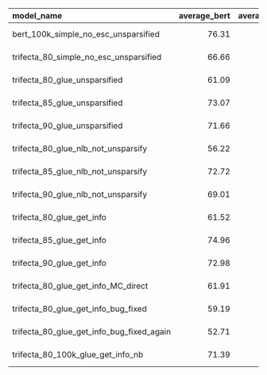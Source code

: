| model_name                                |   average_bert |   average_glue |   cola | mnli        | mrpc        |   qnli | qqp         |   rte |   sst2 | stsb        |   wnli | date_added                 |
|:------------------------------------------|---------------:|---------------:|-------:|:------------|:------------|-------:|:------------|------:|-------:|:------------|-------:|:---------------------------|
| bert_100k_simple_no_esc_unsparsified      |          76.31 |          68.93 |  38.51 | 78.84/79.37 | 85.76/79.90 |  88.56 | 89.16/85.37 | 60.29 |  89.11 | 84.92/84.69 |   9.86 | 2021-07-15 20:12:44.415129 |
| trifecta_80_simple_no_esc_unsparsified    |          66.66 |          60.35 |  12.45 | 75.93/76.70 | 79.11/70.10 |  84.62 | 87.10/82.65 | 51.99 |  82.8  | 65.22/66.03 |   9.86 | 2021-07-15 20:12:52.392587 |
| trifecta_80_glue_unsparsified             |          61.09 |          60.71 |  12.81 | 75.87/33.05 | 79.59/70.83 |  84.92 | 86.69/81.78 | 56.32 |  81.88 | 39.34/38.37 |  57.75 | 2021-07-15 20:12:59.095754 |
| trifecta_85_glue_unsparsified             |          73.07 |          71.21 |  38.14 | 78.90/35.36 | 87.74/82.60 |  87.1  | 88.85/84.95 | 59.21 |  89.33 | 80.80/82.29 |  56.34 | 2021-07-15 20:13:05.602165 |
| trifecta_90_glue_unsparsified             |          71.66 |          69.95 |  37.01 | 78.08/31.82 | 86.64/80.88 |  86.82 | 88.61/84.82 | 57.76 |  88.3  | 77.80/78.02 |  56.34 | 2021-07-15 20:13:12.218222 |
| trifecta_80_glue_nlb_not_unsparsify       |          56.22 |          56.39 |   0    | 73.31/74.60 | 79.23/68.38 |  70.07 | 82.17/75.74 | 53.43 |  81.31 | 19.16/17.29 |  57.75 | 2021-07-15 20:13:18.792021 |
| trifecta_85_glue_nlb_not_unsparsify       |          72.72 |          70.9  |  31.1  | 76.89/77.75 | 86.62/80.39 |  87.24 | 87.01/82.03 | 58.48 |  86.7  | 73.70/72.03 |  56.34 | 2021-07-15 20:13:25.305924 |
| trifecta_90_glue_nlb_not_unsparsify       |          69.01 |          67.6  |  22.03 | 74.13/75.59 | 82.48/72.30 |  84.44 | 86.33/81.32 | 56.68 |  85.09 | 68.02/67.46 |  56.34 | 2021-07-15 20:13:31.737071 |
| trifecta_80_glue_get_info                 |          61.52 |          60.63 |   0    | 74.81/75.80 | 76.66/67.16 |  83.54 | 83.49/77.47 | 51.99 |  82.68 | 46.69/45.83 |  53.52 | 2021-07-15 20:13:38.501402 |
| trifecta_85_glue_get_info                 |          74.96 |          72.58 |  33.86 | 77.64/78.71 | 87.79/83.09 |  88.12 | 87.80/83.31 | 57.4  |  87.39 | 83.87/83.64 |  53.52 | 2021-07-15 20:13:45.036161 |
| trifecta_90_glue_get_info                 |          72.98 |          71.13 |  24.38 | 75.13/76.45 | 86.32/81.13 |  87.46 | 87.06/82.49 | 57.76 |  88.53 | 81.42/81.35 |  56.34 | 2021-07-15 20:13:51.711034 |
| trifecta_80_glue_get_info_MC_direct       |          61.91 |          60.35 |   0    | 74.68/75.82 | 77.63/67.65 |  83.56 | 84.28/79.19 | 54.87 |  82.91 | 45.06/43.54 |  47.89 | 2021-07-15 20:13:58.135415 |
| trifecta_80_glue_get_info_bug_fixed       |          59.19 |          58.87 |   0    | 75.00/35.36 | 77.11/68.14 |  84.53 | 83.43/76.56 | 51.99 |  81.88 | 47.78/46.77 |  56.34 | 2021-07-15 20:14:04.614577 |
| trifecta_80_glue_get_info_bug_fixed_again |          52.71 |          50.3  | nan    | nan         | nan         | nan    | nan         | 52.71 | nan    | nan         |  47.89 | 2021-07-15 20:14:11.060882 |
| trifecta_80_100k_glue_get_info_nb         |          71.39 |          68.62 |  27.88 | 79.09/34.36 | 87.27/82.84 |  88.72 | 88.15/83.72 | 53.79 |  89.33 | 83.83/83.49 |  46.48 | 2021-07-15 20:14:17.501340 |